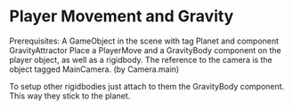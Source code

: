 # Player Movement and Gravity

Prerequisites: A GameObject in the scene with tag Planet and component GravityAttractor
Place a PlayerMove and a GravityBody component on the player object, as well as a rigidbody.
The reference to the camera is the object tagged MainCamera. (by Camera.main)

To setup other rigidbodies just attach to them the GravityBody component. This way they stick to the planet.